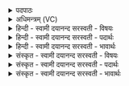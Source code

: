 <details><summary>पदपाठः</summary>

विष्णोः॑। क्रमः॑। अ॒सि॒। स॒प॒त्न॒हेति॑ सपत्न॒ऽहा। गा॒य॒त्रम्। छन्दः॑। आ। रो॒ह॒। पृ॒थि॒वीम्। अनु॑। वि। क्र॒म॒स्व॒। विष्णोः॑। क्रमः॑। अ॒सि॒। अ॒भि॒मा॒ति॒हेत्य॑भिमाति॒ऽहा। त्रैष्टु॑भम्। त्रैस्तु॑भ॒मिति॒ त्रैऽस्तु॑भम्। छन्दः॑। आ। रो॒ह॒। अ॒न्तरि॑क्षम्। अनु॑। वि। क्र॒म॒स्व॒। विष्णोः॑। क्रमः॑। अ॒सि॒। अ॒रा॒ती॒य॒तः। अ॒रा॒ति॒य॒त इत्य॑रातिऽय॒तः। ह॒न्ता। जाग॑तम्। छन्दः॑। आ। रो॒ह॒। दिव॑म्। अनु॑। वि। क्र॒म॒स्व॒। विष्णोः॑। क्रमः॑। अ॒सि॒। श॒त्रू॒य॒तः। श॒त्रु॒य॒त इति॑ शत्रुऽय॒तः। ह॒न्ता। आनु॑ष्टुभम्। आनु॑स्तुभ॒मित्यानु॑ऽ स्तुभम्। छन्दः॑। आ। रो॒ह॒। दिशः॑। अनु॑। वि। क्र॒म॒स्व॒। ५।
</details>

<details><summary>अधिमन्त्रम् (VC)</summary>

- विष्णुर्देवता
- श्यावाश्व ऋषिः
- भुरिगुत्कृतिः
- षड्जः
</details>

<details><summary>हिन्दी - स्वामी दयानन्द सरस्वती  - विषयः</summary>

फिर भी अगले मन्त्र में राजधर्म का उपदेश किया है ॥
</details>

<details><summary>हिन्दी - स्वामी दयानन्द सरस्वती  - पदार्थः</summary>

पदार्थान्वयभाषाः -  हे विद्वन् पुरुष ! जिससे आप (विष्णोः) व्यापक जगदीश्वर के (क्रमः) व्यवहार से शोधक और (सपत्नहा) शत्रुओं के मारनेहारे (असि) हो, इससे (गायत्रम्) गायत्री मन्त्र से निकले (छन्दः) शुद्ध अर्थ पर (आरोह) आरूढ़ हूजिये (पृथिवीम्) पृथिव्यादि पदार्थों से (अनुविक्रमस्व) अपने अनुकूल व्यवहार साधिये तथा जिस कारण आप (विष्णोः) व्यापक कारण के (क्रमः) कार्य्यरूप (अभिमातिहा) अभिमानियों को मारनेहारे (असि) हैं, इससे आप (त्रैष्टुभम्) तीन प्रकार के सुखों से संयुक्त (छन्दः) बलदायक वेदार्थ को (आरोह) ग्रहण और (अन्तरिक्षम्) आकाश को (अनुविक्रमस्व) अनुकूल व्यवहार में युक्त कीजिये जिससे आप (विष्णोः) व्यापनशील बिजुली रूप अग्नि के (क्रमः) जाननेहारे (अरातीयतः) विद्या आदि दान के विरोधी पुरुष के (हन्ता) नाश करनेहारे (असि) हैं, इससे आप (जागतम्) जगत् को जानने का हेतु (छन्दः) सृष्टिविद्या को बलयुक्त करनेहारे विज्ञान को (आरोह) प्राप्त हूजिये और (दिवम्) सूर्य आदि अग्नि को (अनुविक्रमस्व) अनुक्रम से उपयुक्त कीजिये, जो आप (विष्णोः) हिरण्यगर्भ वायु के (क्रमः) ज्ञापक तथा (शत्रूयतः) अपने को शत्रु का आचरण करनेवाले पुरुषों के (हन्ता) मारनेवाले (असि) हैं, सो आप (आनुष्टुभम्) अनुकूलता के साथ सुख सम्बन्ध के हेतु (छन्दः) आनन्दकारक वेदभाग को (आरोह) उपयुक्त कीजिये और (दिशः) पूर्व आदि दिशाओं के (अनुविक्रमस्व) अनुकूल प्रयत्न कीजिये ॥५ ॥
</details>

<details><summary>हिन्दी - स्वामी दयानन्द सरस्वती  - भावार्थः</summary>

भावार्थभाषाः -  मनुष्यों को चाहिये कि वेदविद्या से भूगर्भ विद्याओं का निश्चय तथा पराक्रम से उनकी उन्नति करके रोग और शत्रुओं का नाश करें ॥५ ॥
</details>

<details><summary>संस्कृत - स्वामी दयानन्द सरस्वती  - विषयः</summary>

पुना राजधर्ममाह ॥
</details>

<details><summary>संस्कृत - स्वामी दयानन्द सरस्वती  - पदार्थः</summary>

पदार्थान्वयभाषाः -  हे विद्वन् ! यतस्त्वं विष्णोः क्रमः सपत्नहाऽसि, तस्माद् गायत्रं छन्द आरोह पृथिवीमनुविक्रमस्व। यतस्त्वं विष्णोः क्रमोऽभिमातिहासि, तस्मात् त्वं त्रैष्टुभं छन्द आरोहान्तरिक्षमनुविक्रमस्व। यतस्त्वं विष्णोः क्रमोऽरातीयतो हन्ताऽसि, तस्माज्जागतं छन्द आरोह दिवमनुविक्रमस्व। यस्त्वं विष्णोः क्रमः शत्रूयतो हन्ताऽसि, स त्वमानुष्टुभं छन्द आरोह, दिशोऽनुविक्रमस्व ॥५ ॥
</details>

<details><summary>संस्कृत - स्वामी दयानन्द सरस्वती  - भावार्थः</summary>

भावार्थभाषाः -  मनुष्यैर्वेदविद्यया भूगर्भादिविद्या निश्चित्य पराक्रमेणोन्नीय रोगाः शत्रवश्च निहन्तव्याः ॥५ ॥
</details>